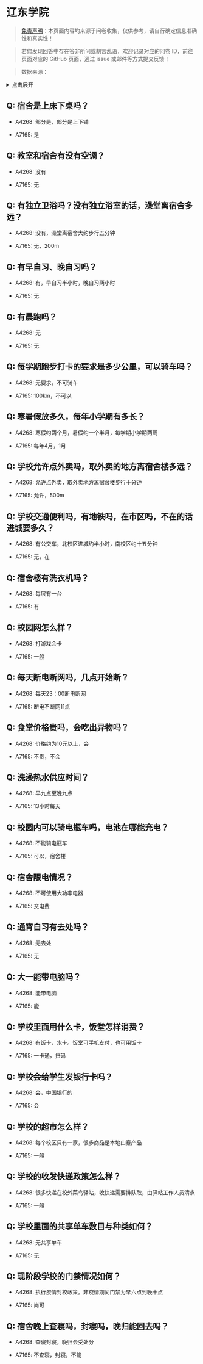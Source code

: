 # 辽东学院

> [免责声明](https://colleges.chat/#_3)：本页面内容均来源于问卷收集，仅供参考，请自行确定信息准确性和真实性！

> 若您发现回答中存在答非所问或胡言乱语，欢迎记录对应的问卷 ID，前往页面对应的 GitHub 页面，通过 issue 或邮件等方式提交反馈！

> 数据来源：

<details><summary>点击展开</summary>
<ul>
<li>A4268: 匿名 (2022 年 06 月)</li>
<li>A7165: 匿名 (2022 年 06 月)</li>
</ul>
</details>

## Q: 宿舍是上床下桌吗？

- A4268: 部分是，部分是上下铺

- A7165: 是

## Q: 教室和宿舍有没有空调？

- A4268: 没有

- A7165: 无

## Q: 有独立卫浴吗？没有独立浴室的话，澡堂离宿舍多远？

- A4268: 没有，澡堂离宿舍大约步行五分钟

- A7165: 无，200m

## Q: 有早自习、晚自习吗？

- A4268: 有，早自习半小时，晚自习两小时

- A7165: 无

## Q: 有晨跑吗？

- A4268: 无

- A7165: 无

## Q: 每学期跑步打卡的要求是多少公里，可以骑车吗？

- A4268: 无要求，不可骑车

- A7165: 100km，不可以

## Q: 寒暑假放多久，每年小学期有多长？

- A4268: 寒假约两个月，暑假约一个半月，每学期小学期两周

- A7165: 每年4月，1月

## Q: 学校允许点外卖吗，取外卖的地方离宿舍楼多远？

- A4268: 允许点外卖，取外卖地方离宿舍楼步行十分钟

- A7165: 允许，500m

## Q: 学校交通便利吗，有地铁吗，在市区吗，不在的话进城要多久？

- A4268: 有公交车，北校区进城约半小时，南校区约十五分钟

- A7165: 无，在

## Q: 宿舍楼有洗衣机吗？

- A4268: 每层有一台

- A7165: 有

## Q: 校园网怎么样？

- A4268: 打游戏会卡

- A7165: 一般

## Q: 每天断电断网吗，几点开始断？

- A4268: 每天23：00断电断网

- A7165: 断电不断网11点

## Q: 食堂价格贵吗，会吃出异物吗？

- A4268: 价格约为10元以上，会

- A7165: 不贵，不会

## Q: 洗澡热水供应时间？

- A4268: 早九点至晚九点

- A7165: 13小时每天

## Q: 校园内可以骑电瓶车吗，电池在哪能充电？

- A4268: 不能骑电瓶车

- A7165: 可以，宿舍楼

## Q: 宿舍限电情况？

- A4268: 不可使用大功率电器

- A7165: 交电费

## Q: 通宵自习有去处吗？

- A4268: 无去处

- A7165: 无

## Q: 大一能带电脑吗？

- A4268: 能带电脑

- A7165: 能

## Q: 学校里面用什么卡，饭堂怎样消费？

- A4268: 有饭卡，水卡。饭堂可手机支付，也可用饭卡

- A7165: 一卡通，扫码

## Q: 学校会给学生发银行卡吗？

- A4268: 会，中国银行的

- A7165: 会

## Q: 学校的超市怎么样？

- A4268: 每个校区只有一家，很多商品是本地山寨产品

- A7165: 一般

## Q: 学校的收发快递政策怎么样？

- A4268: 很多快递在校外菜鸟驿站，收快递需要排队取，由驿站工作人员清点

- A7165: 一般

## Q: 学校里面的共享单车数目与种类如何？

- A4268: 无共享单车

- A7165: 无

## Q: 现阶段学校的门禁情况如何？

- A4268: 执行疫情封校政策。非疫情期间门禁为早六点到晚十点

- A7165: 尚可

## Q: 宿舍晚上查寝吗，封寝吗，晚归能回去吗？

- A4268: 查寝封寝，晚归会受处分

- A7165: 不查寝，封寝，不能

